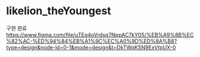 # likelion_theYoungest

구현 완료 
https://www.figma.com/file/uTEg4oVrdsq7NppAC7kY05/%EB%A9%8B%EC%82%AC-%ED%94%84%EB%A1%9C%EC%A0%9D%ED%8A%B8?type=design&node-id=0-1&mode=design&t=DkTWqKSN9ExVtpUX-0
